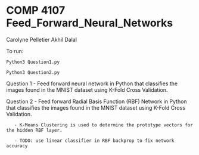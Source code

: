 # COMP 4107 Feed_Forward_Neural_Networks

Carolyne Pelletier
Akhil Dalal

To run:

	Python3 Question1.py

	Python3 Question2.py

Question 1 - Feed forward neural network in Python that classifies the images found in the MNIST dataset using K-Fold Cross Validation. 

Question 2 - Feed forward Radial Basis Function (RBF) Network in Python that classifies the images found in the MNIST dataset using K-Fold Cross Validation.

       - K-Means Clustering is used to determine the prototype vectors for the hidden RBF layer.
       
       - TODO: use linear classifier in RBF backprop to fix network accuracy
